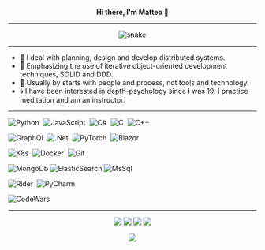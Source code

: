<p align="center">
  <strong>Hi there, I'm Matteo 👋</strong>
</p>

---

<div align="center">
  <img src="https://raw.githubusercontent.com/sandhaka/sandhaka/output/github-contribution-grid-snake.svg" alt="snake" /></a>
</div>

---

- 🌱 I deal with planning, design and develop distributed systems.
- 🔭 Emphasizing the use of iterative object-oriented development techniques, SOLID and DDD.
- 👯 Usually by starts with people and process, not tools and technology.
- 🌀 I have been interested in depth-psychology since I was 19. I practice meditation and am an instructor.

---

![Python](https://img.shields.io/badge/-Python-05122A?style=flat&logo=python)&nbsp;
![JavaScript](https://img.shields.io/badge/-JavaScript-05122A?style=flat&logo=javascript)&nbsp;
![C#](https://img.shields.io/badge/-C%23-05122A?style=flat&logo=c-sharp)&nbsp;
![C](https://img.shields.io/badge/-C-05122A?style=flat&logo=C&logoColor=A8B9CC)&nbsp;
![C++](https://img.shields.io/badge/-C++-05122A?style=flat&logo=C%2B%2B&logoColor=00599C)&nbsp;

![GraphQl](https://img.shields.io/badge/-GraphQl-05122A?style=flat&logo=graphql)&nbsp;
![.Net](https://img.shields.io/badge/-.NET-05122A?style=flat&logo=.net)&nbsp;
![PyTorch](https://img.shields.io/badge/-PyTorch-05122A?style=flat&logo=pytorch)&nbsp;
![Blazor](https://img.shields.io/badge/-Blazor-05122A?style=flat&logo=blazor)&nbsp;

![K8s](https://img.shields.io/badge/-Kubernetes-05122A?style=flat&logo=kubernetes)&nbsp;
![Docker](https://img.shields.io/badge/-Docker-05122A?style=flat&logo=docker)&nbsp;
![Git](https://img.shields.io/badge/-Git-05122A?style=flat&logo=git)&nbsp;

![MongoDb](https://img.shields.io/badge/-MongoDb-05122A?style=flat&logo=mongodb)
![ElasticSearch](https://img.shields.io/badge/-ElasticSearch-05122A?style=flat&logo=elasticsearch)
![MsSql](https://img.shields.io/badge/-Microsoft%20Sql%20Server-05122A?style=flat&logo=microsoft%20sql%20server)

![Rider](https://img.shields.io/badge/-Rider-05122A?style=flat&logo=rider)&nbsp;
![PyCharm](https://img.shields.io/badge/-PyCharm-05122A?style=flat&logo=pycharm)

![CodeWars](https://img.shields.io/badge/-CodeWars-05122A?style=flat&logo=codewars&logoColor=red)

---

<p align="center">
  <a href="https://linkedin.com/in/matteo-t-10124020"><img src="https://img.shields.io/badge/-Matteo%20Tosato-0077B5?style=flat&logo=Linkedin&logoColor=white"/></a>
  <a href="https://instagram.com/matteott7"><img src="https://img.shields.io/badge/-@matteott7-E4405F?style=flat&logo=Instagram&logoColor=white"/></a>
  <a href="https://www.pinterest.com/matteotosato"><img src="https://img.shields.io/badge/-@matteotosato-BD081C?style=flat&logo=Pinterest&logoColor=white"/></a>
  <a href="https://twitter.com/vishvamitra87"><img src="https://img.shields.io/badge/-@vishvamitra87-0077B5?style=flat&logo=Twitter&logoColor=white"/></a>
  
</p>

<p align="center">
  <a><img src="https://www.codewars.com/users/vishvamitra/badges/small"/></a>
</p>
